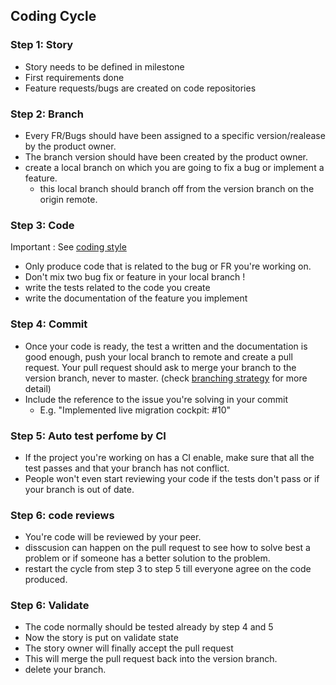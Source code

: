 ## Coding Cycle

### Step 1: Story

- Story needs to be defined in milestone
- First requirements done
- Feature requests/bugs are created on code repositories


### Step 2: Branch

- Every FR/Bugs should have been assigned to a specific version/realease by the product owner.
- The branch version should have been created by the product owner.
- create a local branch on which you are going to fix a bug or implement a feature.
  - this local branch should branch off from the version branch on the origin remote.


### Step 3: Code

Important : See [coding style](coding_style.md)

- Only produce code that is related to the bug or FR you're working on.
- Don't mix two bug fix or feature in your local branch !
- write the tests related to the code you create
- write the documentation of the feature you implement

### Step 4: Commit

- Once your code is ready, the test a written and the documentation is good enough, push your local branch to remote and create a pull request. Your pull request should ask to merge your branch to the version branch, never to master. (check [branching strategy](prodorg_branching_strategies.md) for more detail)
- Include the reference to the issue you're solving in your commit
  - E.g. "Implemented live migration cockpit: #10"

### Step 5: Auto test perfome by CI
- If the project you're working on has a CI enable, make sure that all the test passes and that your branch has not conflict.
- People won't even start reviewing your code if the tests don't pass or if your branch is out of date.

### Step 6: code reviews
- You're code will be reviewed by your peer.
- disscusion can happen on the pull request to see how to solve best a problem or if someone has a better solution to the problem.
- restart the cycle from step 3 to step 5 till everyone agree on the code produced.

### Step 6: Validate

- The code normally should be tested already by step 4 and 5
- Now the story is put on validate state
- The story owner will finally accept the pull request
- This will merge the pull request back into the version branch.
- delete your branch.
